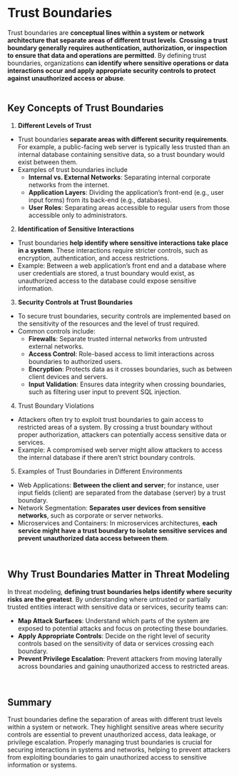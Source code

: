 <br>

# Trust Boundaries
Trust boundaries are **conceptual lines within a system or network architecture that separate areas of different trust levels**. **Crossing a trust boundary generally requires authentication, authorization, or inspection to ensure that data and operations are permitted**. By defining trust boundaries, organizations **can identify where sensitive operations or data interactions occur and apply appropriate security controls to protect against unauthorized access or abuse**.  
<br>

## Key Concepts of Trust Boundaries
1. **Different Levels of Trust**
  - Trust boundaries **separate areas with different security requirements**. For example, a public-facing web server is typically less trusted than an internal database containing sensitive data, so a trust boundary would exist between them.
  - Examples of trust boundaries include
    - **Internal vs. External Networks**: Separating internal corporate networks from the internet.
    - **Application Layers**: Dividing the application’s front-end (e.g., user input forms) from its back-end (e.g., databases).
    - **User Roles**: Separating areas accessible to regular users from those accessible only to administrators.
2. **Identification of Sensitive Interactions**
  - Trust boundaries **help identify where sensitive interactions take place in a system**. These interactions require stricter controls, such as encryption, authentication, and access restrictions.
  - Example: Between a web application’s front end and a database where user credentials are stored, a trust boundary would exist, as unauthorized access to the database could expose sensitive information.
3. **Security Controls at Trust Boundaries**
  - To secure trust boundaries, security controls are implemented based on the sensitivity of the resources and the level of trust required.
  - Common controls include:
    - **Firewalls**: Separate trusted internal networks from untrusted external networks.
    - **Access Control**: Role-based access to limit interactions across boundaries to authorized users.
    - **Encryption**: Protects data as it crosses boundaries, such as between client devices and servers.
    - **Input Validation**: Ensures data integrity when crossing boundaries, such as filtering user input to prevent SQL injection.
4. Trust Boundary Violations
  - Attackers often try to exploit trust boundaries to gain access to restricted areas of a system. By crossing a trust boundary without proper authorization, attackers can potentially access sensitive data or services.
  - Example: A compromised web server might allow attackers to access the internal database if there aren’t strict boundary controls.
5. Examples of Trust Boundaries in Different Environments
  - Web Applications: **Between the client and server**; for instance, user input fields (client) are separated from the database (server) by a trust boundary.
  - Network Segmentation: **Separates user devices from sensitive networks**, such as corporate or server networks.
  - Microservices and Containers: In microservices architectures, **each service might have a trust boundary to isolate sensitive services and prevent unauthorized data access between them**.  
<br>
  
## Why Trust Boundaries Matter in Threat Modeling
In threat modeling, **defining trust boundaries helps identify where security risks are the greatest**. By understanding where untrusted or partially trusted entities interact with sensitive data or services, security teams can:
  - **Map Attack Surfaces**: Understand which parts of the system are exposed to potential attacks and focus on protecting these boundaries.
  - **Apply Appropriate Controls**: Decide on the right level of security controls based on the sensitivity of data or services crossing each boundary.
  - **Prevent Privilege Escalation**: Prevent attackers from moving laterally across boundaries and gaining unauthorized access to restricted areas.  
<br>

## Summary
Trust boundaries define the separation of areas with different trust levels within a system or network. They highlight sensitive areas where security controls are essential to prevent unauthorized access, data leakage, or privilege escalation. Properly managing trust boundaries is crucial for securing interactions in systems and networks, helping to prevent attackers from exploiting boundaries to gain unauthorized access to sensitive information or systems.  
<br>